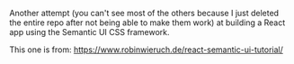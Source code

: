 Another attempt (you can't see most of the others because I just deleted the entire repo after not being able to make them work) at building a React app using the Semantic UI CSS framework.

This one is from: https://www.robinwieruch.de/react-semantic-ui-tutorial/
